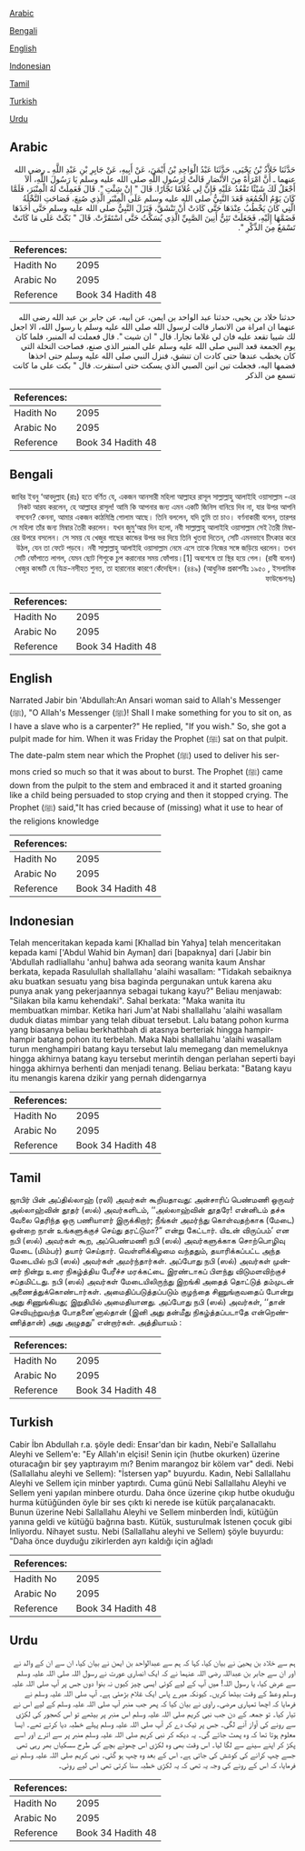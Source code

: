 [Arabic](#arabic)

[Bengali](#bengali)

[English](#english)

[Indonesian](#indonesian)

[Tamil](#tamil)

[Turkish](#turkish)

[Urdu](#urdu)

## Arabic


<div dir="rtl" lang="ar" style={{fontSize:'larger',backgroundColor:'#f8f9fa',padding:20}}>
حَدَّثَنَا خَلاَّدُ بْنُ يَحْيَى، حَدَّثَنَا عَبْدُ الْوَاحِدِ بْنُ أَيْمَنَ، عَنْ أَبِيهِ، عَنْ جَابِرِ بْنِ عَبْدِ اللَّهِ ـ رضى الله عنهما ـ أَنَّ امْرَأَةً مِنَ الأَنْصَارِ قَالَتْ لِرَسُولِ اللَّهِ صلى الله عليه وسلم يَا رَسُولَ اللَّهِ، أَلاَ أَجْعَلُ لَكَ شَيْئًا تَقْعُدُ عَلَيْهِ فَإِنَّ لِي غُلاَمًا نَجَّارًا‏.‏ قَالَ ‏"‏ إِنْ شِئْتِ ‏"‏‏.‏ قَالَ فَعَمِلَتْ لَهُ الْمِنْبَرَ، فَلَمَّا كَانَ يَوْمُ الْجُمُعَةِ قَعَدَ النَّبِيُّ صلى الله عليه وسلم عَلَى الْمِنْبَرِ الَّذِي صُنِعَ، فَصَاحَتِ النَّخْلَةُ الَّتِي كَانَ يَخْطُبُ عِنْدَهَا حَتَّى كَادَتْ أَنْ تَنْشَقَّ، فَنَزَلَ النَّبِيُّ صلى الله عليه وسلم حَتَّى أَخَذَهَا فَضَمَّهَا إِلَيْهِ، فَجَعَلَتْ تَئِنُّ أَنِينَ الصَّبِيِّ الَّذِي يُسَكَّتُ حَتَّى اسْتَقَرَّتْ‏.‏ قَالَ ‏"‏ بَكَتْ عَلَى مَا كَانَتْ تَسْمَعُ مِنَ الذِّكْرِ ‏"‏‏.‏
</div>
<div style={{backgroundColor:'#f8f9fa',padding:20, marginBottom: 10}}><table> <thead> <tr> <th>References:</th> <th></th> </tr> </thead> <tbody><tr><td>Hadith No</td><td>2095</td></tr><tr><td>Arabic No</td><td>2095</td></tr><tr><td>Reference</td><td>Book 34 Hadith 48</td></tr></tbody></table></div>


<div dir="rtl" lang="ar" style={{fontSize:'larger',backgroundColor:'#f8f9fa',padding:20}}>
حدثنا خلاد بن يحيى، حدثنا عبد الواحد بن ايمن، عن ابيه، عن جابر بن عبد الله رضى الله عنهما ان امراة من الانصار قالت لرسول الله صلى الله عليه وسلم يا رسول الله، الا اجعل لك شييا تقعد عليه فان لي غلاما نجارا. قال " ان شيت ". قال فعملت له المنبر، فلما كان يوم الجمعة قعد النبي صلى الله عليه وسلم على المنبر الذي صنع، فصاحت النخلة التي كان يخطب عندها حتى كادت ان تنشق، فنزل النبي صلى الله عليه وسلم حتى اخذها فضمها اليه، فجعلت تين انين الصبي الذي يسكت حتى استقرت. قال " بكت على ما كانت تسمع من الذكر
</div>
<div style={{backgroundColor:'#f8f9fa',padding:20, marginBottom: 10}}><table> <thead> <tr> <th>References:</th> <th></th> </tr> </thead> <tbody><tr><td>Hadith No</td><td>2095</td></tr><tr><td>Arabic No</td><td>2095</td></tr><tr><td>Reference</td><td>Book 34 Hadith 48</td></tr></tbody></table></div>

## Bengali


<div dir="rtl" lang="bn" style={{fontSize:'larger',backgroundColor:'#f8f9fa',padding:20}}>
জাবির ইবনু ‘আবদুল্লাহ (রাঃ) হতে বর্ণিত যে, একজন আনসারী মহিলা আল্লাহর রাসূল সাল্লাল্লাহু আলাইহি ওয়াসাল্লাম -এর নিকট আরয করলেন, হে আল্লাহর রাসূল! আমি কি আপনার জন্য এমন একটি জিনিস বানিয়ে দিব না, যার উপর আপনি বসবেন? কেননা, আমার একজন কাঠমিস্ত্রি গোলাম আছে। তিনি বললেন, যদি তুমি তা চাও। বর্ণনাকারী বলেন, তারপর সে মহিলা তাঁর জন্য মিম্বার তৈরী করলেন। যখন জুমু‘আর দিন হলো, নবী সাল্লাল্লাহু আলাইহি ওয়াসাল্লাম সেই তৈরী মিম্বারের উপরে বসলেন। সে সময় যে খেজুর গাছের কান্ডের উপর ভর দিয়ে তিনি খুতবা দিতেন, সেটি এমনভাবে চীৎকার করে উঠল, যেন তা ফেটে পড়বে। নবী সাল্লাল্লাহু আলাইহি ওয়াসাল্লাম নেমে এসে তাকে নিজের সঙ্গে জড়িয়ে ধরলেন। তখন সেটি ফোঁপাতে লাগল, যেমন ছোট শিশুকে চুপ করানোর সময় ফোঁপায়।[1] অবশেষে তা স্থির হয়ে গেল। (রাবী বলেন) খেজুর কান্ডটি যে যিক্র-নসীহত শুনত, তা হারানোর কারণে কেঁদেছিল। (৪৪৯) (আধুনিক প্রকাশনীঃ ১৯৫০ , ইসলামিক ফাউন্ডেশনঃ)
</div>
<div style={{backgroundColor:'#f8f9fa',padding:20, marginBottom: 10}}><table> <thead> <tr> <th>References:</th> <th></th> </tr> </thead> <tbody><tr><td>Hadith No</td><td>2095</td></tr><tr><td>Arabic No</td><td>2095</td></tr><tr><td>Reference</td><td>Book 34 Hadith 48</td></tr></tbody></table></div>

## English


<div dir="ltr" lang="en" style={{fontSize:'larger',backgroundColor:'#f8f9fa',padding:20}}>
Narrated Jabir bin 'Abdullah:An Ansari woman said to Allah's Messenger (ﷺ), "O Allah's Messenger (ﷺ)! Shall I make something for you to sit on, as I have a slave who is a carpenter?" He replied, "If you wish." So, she got a pulpit made for him. When it was Friday the Prophet (ﷺ) sat on that pulpit. The date-palm stem near which the Prophet (ﷺ) used to deliver his sermons cried so much so that it was about to burst. The Prophet (ﷺ) came down from the pulpit to the stem and embraced it and it started groaning like a child being persuaded to stop crying and then it stopped crying. The Prophet (ﷺ) said,"It has cried because of (missing) what it use to hear of the religions knowledge
</div>
<div style={{backgroundColor:'#f8f9fa',padding:20, marginBottom: 10}}><table> <thead> <tr> <th>References:</th> <th></th> </tr> </thead> <tbody><tr><td>Hadith No</td><td>2095</td></tr><tr><td>Arabic No</td><td>2095</td></tr><tr><td>Reference</td><td>Book 34 Hadith 48</td></tr></tbody></table></div>

## Indonesian


<div dir="ltr" lang="id" style={{fontSize:'larger',backgroundColor:'#f8f9fa',padding:20}}>
Telah menceritakan kepada kami [Khallad bin Yahya] telah menceritakan kepada kami ['Abdul Wahid bin Ayman] dari [bapaknya] dari [Jabir bin 'Abdullah radliallahu 'anhu] bahwa ada seorang wanita kaum Anshar berkata, kepada Rasulullah shallallahu 'alaihi wasallam: "Tidakah sebaiknya aku buatkan sesuatu yang bisa baginda pergunakan untuk karena aku punya anak yang pekerjaannya sebagai tukang kayu?" Beliau menjawab: "Silakan bila kamu kehendaki". Sahal berkata: "Maka wanita itu membuatkan mimbar. Ketika hari Jum'at Nabi shallallahu 'alaihi wasallam duduk diatas mimbar yang telah dibuat tersebut. Lalu batang pohon kurma yang biasanya beliau berkhathbah di atasnya berteriak hingga hampir-hampir batang pohon itu terbelah. Maka Nabi shallallahu 'alaihi wasallam turun menghampiri batang kayu tersebut lalu memegang dan memeluknya hingga akhirnya batang kayu tersebut merintih dengan perlahan seperti bayi hingga akhirnya berhenti dan menjadi tenang. Beliau berkata: "Batang kayu itu menangis karena dzikir yang pernah didengarnya
</div>
<div style={{backgroundColor:'#f8f9fa',padding:20, marginBottom: 10}}><table> <thead> <tr> <th>References:</th> <th></th> </tr> </thead> <tbody><tr><td>Hadith No</td><td>2095</td></tr><tr><td>Arabic No</td><td>2095</td></tr><tr><td>Reference</td><td>Book 34 Hadith 48</td></tr></tbody></table></div>

## Tamil


<div dir="ltr" lang="ta" style={{fontSize:'larger',backgroundColor:'#f8f9fa',padding:20}}>
ஜாபிர் பின் அப்தில்லாஹ் (ரலி) அவர்கள் கூறியதாவது: அன்சாரிப் பெண்மணி ஒருவர் அல்லாஹ்வின் தூதர் (ஸல்) அவர்களிடம், ‘‘அல்லாஹ்வின் தூதரே! என்னிடம் தச்சு வேலை தெரிந்த ஒரு பணியாளர் இருக்கிறார்; நீங்கள் அமர்ந்து கொள்வதற்காக (மேடை) ஒன்றை நான் உங்களுக்குச் செய்து தரட்டுமா?” என்று கேட்டார். யிஉன் விருப்பம்’ என நபி (ஸல்) அவர்கள் கூற, அப்பெண்மணி நபி (ஸல்) அவர்களுக்காக சொற்பொழிவு மேடை (மிம்பர்) தயார் செய்தார். வெள்ளிக்கிழமை வந்ததும், தயாரிக்கப்பட்ட அந்த மேடையில் நபி (ஸல்) அவர்கள் அமர்ந்தார்கள். அப்போது நபி (ஸல்) அவர்கள் முன்னர் நின்று உரை நிகழ்த்திய பேரீச்ச மரக்கட்டை இரண்டாகப் பிளந்து விடுமளவிற்குச் சப்தமிட்டது. நபி (ஸல்) அவர்கள் மேடையிலிருந்து இறங்கி அதைத் தொட்டுத் தம்முடன் அணைத்துக்கொண்டார்கள். அமைதிப்படுத்தப்படும் குழந்தை சிணுங்குவதைப் போன்று அது சிணுங்கியது; இறுதியில் அமைதியானது. அப்போது நபி (ஸல்) அவர்கள், ‘‘தான் செவியுற்றுவந்த போதனை’னால்தான் (இனி அது தன்மீது நிகழ்த்தப்படாதே என்றெண்ணித்தான்) அது அழுதது” என்றார்கள். அத்தியாயம் :
</div>
<div style={{backgroundColor:'#f8f9fa',padding:20, marginBottom: 10}}><table> <thead> <tr> <th>References:</th> <th></th> </tr> </thead> <tbody><tr><td>Hadith No</td><td>2095</td></tr><tr><td>Arabic No</td><td>2095</td></tr><tr><td>Reference</td><td>Book 34 Hadith 48</td></tr></tbody></table></div>

## Turkish


<div dir="ltr" lang="tr" style={{fontSize:'larger',backgroundColor:'#f8f9fa',padding:20}}>
Cabir İbn Abdullah r.a. şöyle dedi: Ensar'dan bir kadın, Nebi'e Sallallahu Aleyhi ve Sellem'e: "Ey Allah'ın elçisi! Senin için (hutbe okurken) üzerine oturacağın bir şey yaptırayım mı? Benim marangoz bir kölem var" dedi. Nebi (Sallallahu aleyhi ve Sellem): "İstersen yap" buyurdu. Kadın, Nebi Sallallahu Aleyhi ve Sellem için minber yaptırdı. Cuma günü Nebi Sallallahu Aleyhi ve Sellem yeni yapılan minbere oturdu. Daha önce üzerine çıkıp hutbe okuduğu hurma kütüğünden öyle bir ses çıktı ki nerede ise kütük parçalanacaktı. Bunun üzerine Nebi Sallallahu Aleyhi ve Sellem minberden İndi, kütüğün yanına geldi ve kütüğü bağrına bastı. Kütük, susturulmak İstenen çocuk gibi İnliyordu. Nihayet sustu. Nebi (Sallallahu aleyhi ve Sellem) şöyle buyurdu: "Daha önce duyduğu zikirlerden ayrı kaldığı için ağladı
</div>
<div style={{backgroundColor:'#f8f9fa',padding:20, marginBottom: 10}}><table> <thead> <tr> <th>References:</th> <th></th> </tr> </thead> <tbody><tr><td>Hadith No</td><td>2095</td></tr><tr><td>Arabic No</td><td>2095</td></tr><tr><td>Reference</td><td>Book 34 Hadith 48</td></tr></tbody></table></div>

## Urdu


<div dir="rtl" lang="ur" style={{fontSize:'larger',backgroundColor:'#f8f9fa',padding:20}}>
ہم سے خلاد بن یحییٰ نے بیان کیا، کہا کہ ہم سے عبدالواحد بن ایمن نے بیان کیا، ان سے ان کے والد نے اور ان سے جابر بن عبداللہ رضی اللہ عنہما نے کہ ایک انصاری عورت نے رسول اللہ صلی اللہ علیہ وسلم سے عرض کیا، یا رسول اللہ! میں آپ کے لیے کوئی ایسی چیز کیوں نہ بنوا دوں جس پر آپ صلی اللہ علیہ وسلم وعظ کے وقت بیٹھا کریں۔ کیونکہ میرے پاس ایک غلام بڑھئی ہے۔ آپ صلی اللہ علیہ وسلم نے فرمایا کہ اچھا تمہاری مرضی۔ راوی نے بیان کیا کہ پھر جب منبر آپ صلی اللہ علیہ وسلم کے لیے اس نے تیار کیا۔ تو جمعہ کے دن جب نبی کریم صلی اللہ علیہ وسلم اس منبر پر بیٹھے تو اس کھجور کی لکڑی سے رونے کی آواز آنے لگی۔ جس پر ٹیک دے کر آپ صلی اللہ علیہ وسلم پہلے خطبہ دیا کرتے تھے۔ ایسا معلوم ہوتا تھا کہ وہ پھٹ جائے گی۔ یہ دیکھ کر نبی کریم صلی اللہ علیہ وسلم منبر پر سے اترے اور اسے پکڑ کر اپنے سینے سے لگا لیا۔ اس وقت بھی وہ لکڑی اس چھوٹے بچے کی طرح سسکیاں بھر رہی تھی جسے چپ کرانے کی کوشش کی جاتی ہے۔ اس کے بعد وہ چپ ہو گئی۔ نبی کریم صلی اللہ علیہ وسلم نے فرمایا، کہ اس کے رونے کی وجہ یہ تھی کہ یہ لکڑی خطبہ سنا کرتی تھی اس لیے روئی۔
</div>
<div style={{backgroundColor:'#f8f9fa',padding:20, marginBottom: 10}}><table> <thead> <tr> <th>References:</th> <th></th> </tr> </thead> <tbody><tr><td>Hadith No</td><td>2095</td></tr><tr><td>Arabic No</td><td>2095</td></tr><tr><td>Reference</td><td>Book 34 Hadith 48</td></tr></tbody></table></div>